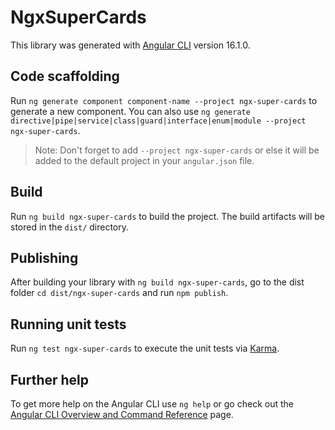 # NgxSuperCards

This library was generated with [Angular CLI](https://github.com/angular/angular-cli) version 16.1.0.

## Code scaffolding

Run `ng generate component component-name --project ngx-super-cards` to generate a new component. You can also use `ng generate directive|pipe|service|class|guard|interface|enum|module --project ngx-super-cards`.
> Note: Don't forget to add `--project ngx-super-cards` or else it will be added to the default project in your `angular.json` file. 

## Build

Run `ng build ngx-super-cards` to build the project. The build artifacts will be stored in the `dist/` directory.

## Publishing

After building your library with `ng build ngx-super-cards`, go to the dist folder `cd dist/ngx-super-cards` and run `npm publish`.

## Running unit tests

Run `ng test ngx-super-cards` to execute the unit tests via [Karma](https://karma-runner.github.io).

## Further help

To get more help on the Angular CLI use `ng help` or go check out the [Angular CLI Overview and Command Reference](https://angular.io/cli) page.
